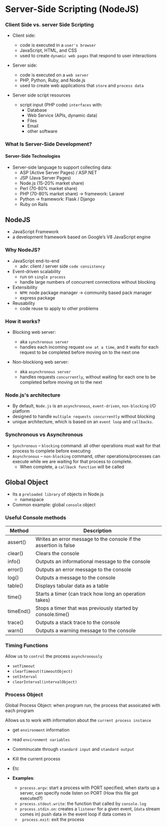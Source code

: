 # Server-Side Scripting (NodeJS)
### Client Side vs. server Side Scripting
- Client side: 
    - code is executed in a `user's browser`
    - JavaScript, HTML, and CSS
    - used to create `dynamic web pages` that respond to user interactions
- Server side:
    - code is executed on a `web server`
    - PHP, Python, Ruby, and Node.js
    - used to create web applications that `store` and `process data`

- Server side script resources
    - script input (PHP code) `interfaces` with:
        - Database
        - Web Service (APIs, dynamic data)
        - Files
        - Email
        - other software

### What Is Server-Side Development?
####  Server-Side Technologies
- Server-side language to support collecting data:
    - ASP (Active Server Pages) / ASP.NET
    - JSP (Java Server Pages)
    - Node.js (15-20% market share)
    - Perl (70-80% market share)
    - PHP (70-80% market share) -> framework: Laravel
    - Python -> framework: Flask / Django
    - Ruby on Rails

## NodeJS
- JavaScript Framework
- a development framework based on Google’s V8 JavaScript engine

### Why NodeJS?
- JavaScript end-to-end
    - adv: client / server side `code consistency`
- Event-driven scalability
    - run on `single process`
    - handle large numbers of concurrent connections without blocking
- Extensibility
    - `NPM`: node package manager -> community based pack manager
    - express package
- Reusability 
    - code reuse to apply to other problems

### How it works?
- Blocking web server:
    - aka `synchronous server`
    - handles each incoming request `one at a time`, and it waits for each request to be completed before moving on to the next one

- Non-blockiong web server:
    - aka `asynchronous server`
    - handles requests `concurrently`, without waiting for each one to be completed before moving on to the next

### Node.js's architecture
- By default, `Node.js` is an `asynchronous`, `event-driven`, `non-blocking` I/O platform
- designed to handle `multiple requests concurrently` without blocking
- unique architecture, which is based on an `event loop` and `callbacks`.

### Synchronous vs Asynchronous
- `Synchronous` – `blocking` command: all other operations must wait for that process to complete before executing
- `Asynchronous` – `non-blocking` command, other operations/processes can execute while we are waiting for that process to complete. 
    - When complete, a `callback function` will be called

## Global Object
- Its a `preloaded library` of objects in Node.js
    - namespace
- Common example: global `console` object

### Useful Console methods

| Method | Description | 
| ----------- | ----------- |
| assert() | Writes an error message to the console if the assertion is false |
| clear() | Clears the console |
| info() | Outputs an informational message to the console |
| error() | Outputs an error message to the console |
| log() | Outputs a message to the console |
| table() | Displays tabular data as a table |
| time() | Starts a timer (can track how long an operation takes) |
| timeEnd() | Stops a timer that was previously started by console.time() |
| trace() | Outputs a stack trace to the console |
| warn() | Outputs a warning message to the console |

### Timing Functions
Allow us to `control` the process `asynchronously`
- `setTimeout`
- `clearTimeout(timeoutObject)`
- `setInterval`
- `clearInterval(intervalObject)`

### Process Object
Global Process Object: when program run, the process that assoicated with each program

Allows us to work with information about the `current process instance`
- get `environment` information
- read `environment variables`
- Comminucate through `standard input` and `standard output`
- Kill the current process
- Etc

- **Examples**:
    - `process.argv`: start a process with PORT specified, when starts up a server, can specify node listen on PORT (How this file got executed?)
    - `process.stdout.write`: the function that called by `console.log`
    - `process.stdin.on`: creates a `listener` for a given event, (`data` stream comes in) push data in the event loop if data comes in
    - ` process.exit`: exit the process